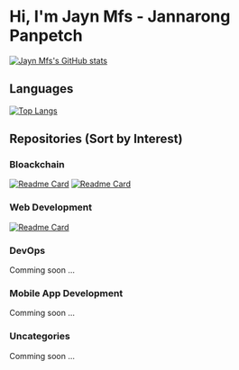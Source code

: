 # Hi, I'm Jayn Mfs - Jannarong Panpetch

[![Jayn Mfs's GitHub stats](https://github-readme-stats.vercel.app/api?username=jaynmfs&theme=dark&show_icons=true)](https://github.com/jaynmfs/jaynmfs)

## Languages

[![Top Langs](https://github-readme-stats.vercel.app/api/top-langs/?username=jaynmfs&layout=compact&theme=dark)](https://github.com/jaynmfs/jaynmfs)

## Repositories (Sort by Interest)

### Bloackchain

[![Readme Card](https://github-readme-stats.vercel.app/api/pin/?username=jaynmfs&repo=hardhat101&theme=dark)](https://github.com/jaynmfs/hardhat101)
[![Readme Card](https://github-readme-stats.vercel.app/api/pin/?username=jaynmfs&repo=hardhat101-ts&theme=dark)](https://github.com/jaynmfs/hardhat101-ts)

### Web Development

[![Readme Card](https://github-readme-stats.vercel.app/api/pin/?username=jaynmfs&repo=vite-react-ts-proto&theme=dark)](https://github.com/jaynmfs/vite-react-ts-proto)

### DevOps

Comming soon ...

### Mobile App Development

Comming soon ...

### Uncategories

Comming soon ...
